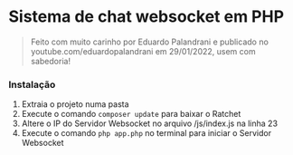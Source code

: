 # Sistema de chat websocket em PHP
> Feito com muito carinho por Eduardo Palandrani e publicado no youtube.com/eduardopalandrani em 29/01/2022, usem com sabedoria!

### Instalação
1. Extraia o projeto numa pasta
2. Execute o comando ```composer update``` para baixar o Ratchet
3. Altere o IP do Servidor Websocket no arquivo /js/index.js na linha 23
4. Execute o comando ```php app.php``` no terminal para iniciar o Servidor Websocket